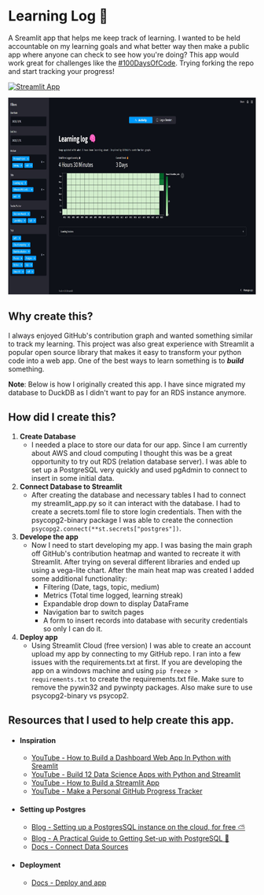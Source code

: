 # **Learning Log 🧠**
A Sreamlit app that helps me keep track of learning. I wanted to be held accountable on my learning goals and what better way then make a public app where anyone can check to see how you're doing? This app would work great for challenges like the [#100DaysOfCode](https://www.100daysofcode.com/). Trying forking the repo and start tracking your progress!

[![Streamlit App](https://static.streamlit.io/badges/streamlit_badge_black_white.svg)](https://share.streamlit.io/tylerhillery/learning-log/main)

<a href="https://share.streamlit.io/tylerhillery/learning-log/main" target="_blank">
  <img src="images/learning-log.jpg" alt="streamlit"  width="750" height ="400"/>
</a>

## **Why create this?**
I always enjoyed GitHub's contribution graph and wanted something similar to track my learning. This project was also great experience with Streamlit a popular open source library that makes it easy to transform your python code into a web app. One of the best ways to learn something is to ***build*** something. 

**Note**: Below is how I originally created this app. I have since migrated my database to DuckDB as I didn't want to pay for an RDS instance anymore.

## **How did I create this?**
1. **Create Database**
    - I needed a place to store our data for our app. Since I am currently about AWS and cloud computing I thought this was be a great opportunity to try out RDS (relation database server). I was able to set up a PostgreSQL very quickly and used pgAdmin to connect to insert in some initial data. 
2. **Connect Database to Streamlit**
    - After creating the database and necessary tables I had to connect my streamlit_app.py so it can interact with the database. I had to create a secrets.toml file to store login credentials. Then with the psycopg2-binary package I was able to create the connection `psycopg2.connect(**st.secrets["postgres"])`. 
3. **Develope the app**
    - Now I need to start developing my app. I was basing the main graph off GitHub's contribution heatmap and wanted to recreate it with Streamlit. After trying on several different libraries and ended up using a vega-lite chart. After the main heat map was created I added some additional functionality:
        - Filtering (Date, tags, topic, medium)
        - Metrics (Total time logged, learning streak)
        - Expandable drop down to display DataFrame
        - Navigation bar to switch pages
        - A form to insert records into database with security credentials so only I can do it.
4. **Deploy app**
    - Using Streamlit Cloud (free version) I was able to create an account upload my app by connecting to my GitHub repo. I ran into a few issues with the requirements.txt at first. If you are developing the app on a windows machine and using `pip freeze > requirements.txt` to create the requirements.txt file. Make sure to remove the pywin32 and pywinpty packages. Also make sure to use psycopg2-binary vs psycop2. 



## Resources that I used to help create this app.
- #### **Inspiration**
    - [YouTube - How to Build a Dashboard Web App In Python with Sreamlit](https://www.youtube.com/watch?v=fThcHGiTOeQ&t=257s)
    - [YouTube - Build 12 Data Science Apps with Python and Streamlit](https://www.youtube.com/watch?v=JwSS70SZdyM&t=2601s)
    - [YouTube - How to Build a Streamlit App](https://www.youtube.com/watch?v=-IM3531b1XU&t=3s)
    - [YouTube - Make a Personal GitHub Progress Tracker](https://www.youtube.com/watch?v=DOIPzJQmjfE&t=192s)
- #### **Setting up Postgres**
    - [Blog - Setting up a PostgresSQL instance on the cloud, for free ⛅](https://towardsdatascience.com/setting-up-a-postgresql-instance-on-the-cloud-4ec4cf168239)
    - [Blog - A Practical Guide to Getting Set-up with PostgreSQL 🐘](https://towardsdatascience.com/a-practical-guide-to-getting-set-up-with-postgresql-a1bf37a0cfd7)
    - [Docs - Connect Data Sources](https://docs.streamlit.io/streamlit-cloud/get-started/deploy-an-app/connect-to-data-sources)
- #### **Deployment**
    - [Docs - Deploy and app](https://docs.streamlit.io/streamlit-cloud/get-started/deploy-an-app)
